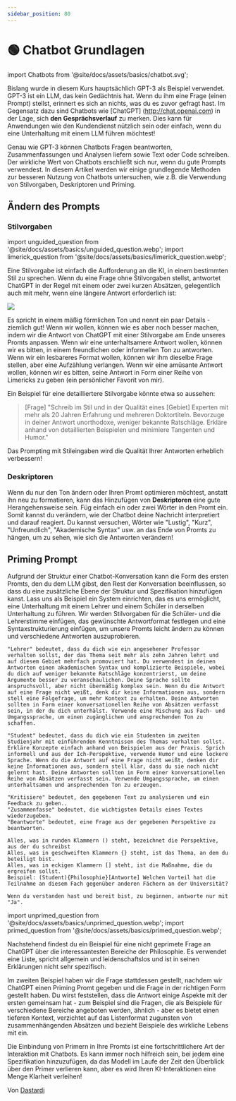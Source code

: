 ```yaml
---
sidebar_position: 80
---
```


# 🟢 Chatbot Grundlagen


import Chatbots from '@site/docs/assets/basics/chatbot.svg';

<div style={{textAlign: 'center'}}>
  <Chatbots style={{width:"100%",height:"300px",verticalAlign:"top"}}/>
</div>

Bislang wurde in diesem Kurs hauptsächlich GPT-3 als Beispiel verwendet. GPT-3 ist ein LLM, das kein Gedächtnis hat. Wenn du ihm eine Frage (einen Prompt) stellst, erinnert es sich an nichts, was du es zuvor gefragt hast. Im Gegensatz dazu sind Chatbots wie [ChatGPT] (http://chat.openai.com) in der Lage, sich **den Gesprächsverlauf** zu merken. Dies kann für Anwendungen wie den Kundendienst nützlich sein oder einfach, wenn du eine Unterhaltung mit einem LLM führen möchtest!

Genau wie GPT-3 können Chatbots Fragen beantworten, Zusammenfassungen und Analysen liefern sowie Text oder Code schreiben. Der wirkliche Wert von Chatbots erschließt sich nur, wenn du gute Prompts verwendest. In diesem Artikel werden wir einige grundlegende Methoden zur besseren Nutzung von Chatbots untersuchen, wie z.B. die Verwendung von Stilvorgaben, Deskriptoren und Priming. 

## Ändern des Prompts

### Stilvorgaben

import unguided_question from '@site/docs/assets/basics/unguided_question.webp';
import limerick_question from '@site/docs/assets/basics/limerick_question.webp';

Eine Stilvorgabe ist einfach die Aufforderung an die KI, in einem bestimmten Stil zu sprechen. Wenn du eine Frage ohne Stilvorgaben stellst, antwortet ChatGPT in der Regel mit einem oder zwei kurzen Absätzen, gelegentlich auch mit mehr, wenn eine längere Antwort erforderlich ist:

<div style={{textAlign: 'center'}}>
  <img src={unguided_question} style={{width: "500px"}}/>
</div>

Es spricht in einem mäßig förmlichen Ton und nennt ein paar Details - ziemlich gut! Wenn wir wollen, können wie es aber noch besser machen, indem wir die Antwort von ChatGPT mit einer Stilvorgabe am Ende unseres Promts anpassen. Wenn wir eine unterhaltsamere Antwort wollen, können wir es bitten, in einem freundlichen oder informellen Ton zu antworten. Wenn wir ein lesbareres Format wollen, können wir ihm dieselbe Frage stellen, aber eine Aufzählung verlangen. Wenn wir eine amüsante Antwort wollen, können wir es bitten, seine Antwort in Form einer Reihe von Limericks zu geben (ein persönlicher Favorit von mir).

<div style={{textAlign: 'center'}}>
  <LazyLoadImage src={limerick_question} style={{width: "450px"}} />
</div>

Ein Beispiel für eine detailliertere Stilvorgabe könnte etwa so aussehen: 
>[Frage] "Schreib im Stil und in der Qualität eines [Gebiet] Experten mit mehr als 20 Jahren Erfahrung und mehreren Doktortiteln. Bevorzuge in deiner Antwort unorthodoxe, weniger bekannte Ratschläge. Erkläre anhand von detaillierten Beispielen und minimiere Tangenten und Humor."

Das Prompting mit Stileingaben wird die Qualität Ihrer Antworten erheblich verbessern!

### Deskriptoren

Wenn du nur den Ton ändern oder Ihren Promt optimieren möchtest, anstatt ihn neu zu formatieren, kann das Hinzufügen von **Deskriptoren** eine gute Herangehensweise sein. Füg einfach ein oder zwei Wörter in den Promt ein. Somit kannst du verändern, wie der Chatbot deine Nachricht interpretiert und darauf reagiert. Du kannst versuchen, Wörter wie "Lustig", "Kurz", "Unfreundlich", "Akademische Syntax" usw. an das Ende von Promts zu hängen, um zu sehen, wie sich die Antworten verändern!

## Priming Prompt
Aufgrund der Struktur einer Chatbot-Konversation kann die Form des ersten Promts, den du dem LLM gibst, den Rest der Konversation beeinflussen, so dass du eine zusätzliche Ebene der Struktur und Spezifikation hinzufügen kanst. Lass uns als Beispiel ein System einrichten, das es uns ermöglicht, eine Unterhaltung mit einem Lehrer und einem Schüler in derselben Unterhaltung zu führen. Wir werden Stilvorgaben für die Schüler- und die Lehrerstimme einfügen, das gewünschte Antwortformat festlegen und eine Syntaxstrukturierung einfügen, um unsere Promts leicht ändern zu können und verschiedene Antworten auszuprobieren.

    "Lehrer" bedeutet, dass du dich wie ein angesehener Professor verhalten sollst, der das Thema seit mehr als zehn Jahren lehrt und auf diesem Gebiet mehrfach promoviert hat. Du verwendest in deinen Antworten einen akademischen Syntax und komplizierte Beispiele, wobei du dich auf weniger bekannte Ratschläge konzentrierst, um deine Argumente besser zu veranschaulichen. Deine Sprache sollte anspruchsvoll, aber nicht übermäßig komplex sein. Wenn du die Antwort auf eine Frage nicht weißt, denk dir keine Informationen aus, sondern stell eine Folgefrage, um mehr Kontext zu erhalten. Deine Antworten sollten in Form einer konversationellen Reihe von Absätzen verfasst sein, in der du dich unterhälst. Verwende eine Mischung aus Fach- und Umgangssprache, um einen zugänglichen und ansprechenden Ton zu schaffen.

    "Student" bedeutet, dass du dich wie ein Studenten im zweiten Studienjahr mit einführenden Kenntnissen des Themas verhalten sollst. Erkläre Konzepte einfach anhand von Beispielen aus der Praxis. Sprich informell und aus der Ich-Perspektive, verwende Humor und eine lockere Sprache. Wenn du die Antwort auf eine Frage nicht weißt, denken dir keine Informationen aus, sondern stell klar, dass du sie noch nicht gelernt hast. Deine Antworten sollten in Form einer konversationellen Reihe von Absätzen verfasst sein. Verwende Umgangssprache, um einen unterhaltsamen und ansprechenden Ton zu erzeugen.

    "Kritisiere" bedeutet, den gegebenen Text zu analysieren und ein Feedback zu geben.. 
    "Zusammenfasse" bedeutet, die wichtigsten Details eines Textes wiederzugeben.
    "Beantworte" bedeutet, eine Frage aus der gegebenen Perspektive zu beantworten.

    Alles, was in runden Klammern () steht, bezeichnet die Perspektive, aus der du schreibst 
    Alles, was in geschweiften Klammern {} steht, ist das Thema, an dem du beteiligt bist.
    Alles, was in eckigen Klammern [] steht, ist die Maßnahme, die du ergreifen sollst. 
    Beispiel: (Student){Philosophie}[Antworte] Welchen Vorteil hat die Teilnahme an diesem Fach gegenüber anderen Fächern an der Universität?

    Wenn du verstanden hast und bereit bist, zu beginnen, antworte nur mit "Ja".
    
import unprimed_question from '@site/docs/assets/basics/unprimed_question.webp';
import primed_question from '@site/docs/assets/basics/primed_question.webp';

Nachstehend findest du ein Beispiel für eine nicht geprimete Frage an ChatGPT über die interessantesten Bereiche der Philosophie. Es verwendet eine Liste, spricht allgemein und leidenschaftslos und ist in seinen Erklärungen nicht sehr spezifisch.

<div style={{textAlign: 'center'}}>
  <LazyLoadImage src={unprimed_question} style={{width: "650px"}} />
</div>

Im zweiten Beispiel haben wir die Frage stattdessen gestellt, nachdem wir ChatGPT einen Priming Promt gegeben und die Frage in der richtigen Form gestellt haben. Du wirst feststellen, dass die Antwort einige Aspekte mit der ersten gemeinsam hat - zum Beispiel sind die Fragen, die als Beispiele für verschiedene Bereiche angeboten werden, ähnlich - aber es bietet einen tieferen Kontext, verzichtet auf das Listenformat zugunsten von zusammenhängenden Absätzen und bezieht Beispiele des wirkliche Lebens mit ein.

<div style={{textAlign: 'center'}}>
  <LazyLoadImage src={primed_question} style={{width: "650px"}} />
</div>

Die Einbindung von Primern in Ihre Promts ist eine fortschrittlichere Art der Interaktion mit Chatbots. Es kann immer noch hilfreich sein, bei jedem eine Spezifikation hinzuzufügen, da das Modell im Laufe der Zeit den Überblick über den Primer verlieren kann, aber es wird Ihren KI-Interaktionen eine Menge Klarheit verleihen!

Von [Dastardi](https://twitter.com/lukescurrier)
